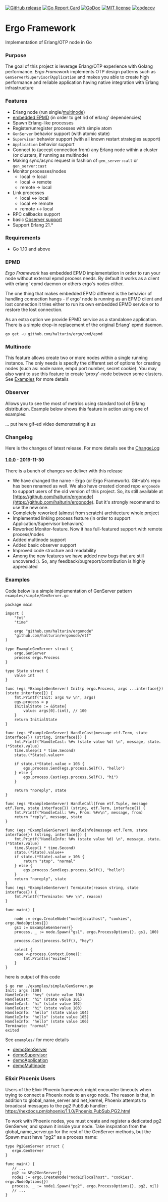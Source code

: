 [![GitHub release](https://img.shields.io/github/release/halturin/ergonode.svg)](https://github.com/halturin/ergonode/releases/latest)
[![Go Report Card](https://goreportcard.com/badge/github.com/halturin/ergonode)](https://goreportcard.com/report/github.com/halturin/ergonode)
[![GoDoc](https://godoc.org/code.gitea.io/gitea?status.svg)](https://godoc.org/github.com/halturin/ergonode)
[![MIT license](https://img.shields.io/badge/license-MIT-brightgreen.svg)](https://opensource.org/licenses/MIT)
[![codecov](https://codecov.io/gh/halturin/ergonode/branch/supervisor/graph/badge.svg)](https://codecov.io/gh/halturin/ergonode)


# Ergo Framework #

Implementation of Erlang/OTP node in Go

### Purpose ###

The goal of this project is leverage Erlang/OTP experience with Golang performance. *Ergo Framework* implements OTP design patterns such as `GenServer`/`Supervisor`/`Application` and makes you able to create high performance and reliable application having native integration with Erlang infrastructure

### Features ###

 * Erlang node (run single/[multinode](#multinode))
 * [embedded EPMD](#epmd) (in order to get rid of erlang' dependencies)
 * Spawn Erlang-like processes
 * Register/unregister processes with simple atom
 * `GenServer` behavior support (with atomic state)
 * `Supervisor` behavior support (with all known restart strategies support)
 * `Application` behavior support
 * Connect to (accept connection from) any Erlang node within a cluster (or clusters, if running as multinode)
 * Making sync/async request in fashion of `gen_server:call` or `gen_server:cast`
 * Monitor processes/nodes
    - local -> local
    - local -> remote
    - remote -> local
 * Link processes
    - local <-> local
    - local <-> remote
    - remote <-> local
 * RPC callbacks support
 * basic [Observer support](#observer)
 * Support Erlang 21.*

### Requirements ###

 * Go 1.10 and above

### EPMD ###

*Ergo Framework* has embedded EPMD implementation in order to run your node without external epmd process needs. By default it works as a client with erlang' epmd daemon or others ergo's nodes either.

The one thing that makes embedded EPMD different is the behavior of handling connection hangs - if ergo' node is running as an EPMD client and lost connection it tries either to run its own embedded EPMD service or to restore the lost connection.

As an extra option we provide EPMD service as a standalone application. There is a simple drop-in replacement of the original Erlang' epmd daemon.

`go get -u github.com/halturin/ergo/cmd/epmd`

### Multinode ###

 This feature allows create two or more nodes within a single running instance. The only needs is specify the different set of options for creating nodes (such as: node name, empd port number, secret cookie). You may also want to use this feature to create 'proxy'-node between some clusters.
 See [Examples](#examples) for more details


### Observer ###

 Allows you to see the most of metrics using standard tool of Erlang distribution. Example below shows this feature in action using one of examples:

 ... put here gif-ed video demonstrating it us

### Changelog ###

Here is the changes of latest release. For more details see the [ChangeLog](ChangeLog)

#### [1.0.0](https://github.com/halturin/ergo/releases/tag/1.0.0) - 2019-11-30 ####
 There is a bunch of changes we deliver with this release
 * We have changed the name - Ergo (or Ergo Framework). GitHub's repo has been renamed as well. We also have created cloned repo `ergonode` to support users of the old version of this project. So, its still available at [https://github.com/halturin/ergonode](https://github.com/halturin/ergonode). But it's strongly recommend to use the new one.
 * Completely reworked (almost from scratch) architecture whole project
 * Implemented linking process feature (in order to support Application/Supervisor behaviors)
 * Reworked Monitor-feature. Now it has full-featured support with remote process/nodes
 * Added multinode support
 * Added basic observer support
 * Improved code structure and readability
 * Among the new features we have added new bugs that are still uncovered :). So, any feedback/bugreport/contribution is highly appreciated

 ### Examples ###

Code below is a simple implementation of GenServer pattern `examples/simple/GenServer.go`

```golang
package main

import (
	"fmt"
	"time"

	ergo "github.com/halturin/ergonode"
	"github.com/halturin/ergonode/etf"
)

type ExampleGenServer struct {
	ergo.GenServer
	process ergo.Process
}

type State struct {
	value int
}

func (egs *ExampleGenServer) Init(p ergo.Process, args ...interface{}) (state interface{}) {
	fmt.Printf("Init: args %v \n", args)
	egs.process = p
	InitialState := &State{
		value: args[0].(int), // 100
	}
	return InitialState
}

func (egs *ExampleGenServer) HandleCast(message etf.Term, state interface{}) (string, interface{}) {
	fmt.Printf("HandleCast: %#v (state value %d) \n", message, state.(*State).value)
	time.Sleep(1 * time.Second)
	state.(*State).value++

	if state.(*State).value > 103 {
		egs.process.Send(egs.process.Self(), "hello")
	} else {
		egs.process.Cast(egs.process.Self(), "hi")
	}

	return "noreply", state
}

func (egs *ExampleGenServer) HandleCall(from etf.Tuple, message etf.Term, state interface{}) (string, etf.Term, interface{}) {
	fmt.Printf("HandleCall: %#v, From: %#v\n", message, from)
	return "reply", message, state
}

func (egs *ExampleGenServer) HandleInfo(message etf.Term, state interface{}) (string, interface{}) {
	fmt.Printf("HandleInfo: %#v (state value %d) \n", message, state.(*State).value)
	time.Sleep(1 * time.Second)
	state.(*State).value++
	if state.(*State).value > 106 {
		return "stop", "normal"
	} else {
		egs.process.Send(egs.process.Self(), "hello")
	}
	return "noreply", state
}
func (egs *ExampleGenServer) Terminate(reason string, state interface{}) {
	fmt.Printf("Terminate: %#v \n", reason)
}

func main() {

	node := ergo.CreateNode("node@localhost", "cookies", ergo.NodeOptions{})
	gs1 := &ExampleGenServer{}
	process, _ := node.Spawn("gs1", ergo.ProcessOptions{}, gs1, 100)

	process.Cast(process.Self(), "hey")

	select {
	case <-process.Context.Done():
		fmt.Println("exited")
	}
}

```

here is output of this code

```shell
$ go run ./examples/simple/GenServer.go
Init: args [100]
HandleCast: "hey" (state value 100)
HandleCast: "hi" (state value 101)
HandleCast: "hi" (state value 102)
HandleCast: "hi" (state value 103)
HandleInfo: "hello" (state value 104)
HandleInfo: "hello" (state value 105)
HandleInfo: "hello" (state value 106)
Terminate: "normal"
exited
```


See `examples/` for more details

  * [demoGenServer](examples/genserver)
  * [demoSupervisor](examples/supervisor)
  * [demoApplication](examples/application)
  * [demoMultinode](examples/multinode)

### Elixir Phoenix Users ###

Users of the Elixir Phoenix framework might encounter timeouts when trying to connect a Phoenix node
to an ergo node. The reason is that, in addition to global_name_server and net_kernel,
Phoenix attempts to broadcast messages to the pg2 PubSub handler:
https://hexdocs.pm/phoenix/1.1.0/Phoenix.PubSub.PG2.html

To work with Phoenix nodes, you must create and register a dedicated pg2 GenServer, and
spawn it inside your node. Take inspiration from the global_name_server.go for the rest of
the GenServer methods, but the Spawn must have "pg2" as a process name:

```golang
type Pg2GenServer struct {
   ergo.GenServer
}

func main() {
   // ...
   pg2 := &Pg2GenServer{}
   node1 := ergo.CreateNode("node1@localhost", "cookies", ergo.NodeOptions{})
   process, _ := node1.Spawn("pg2", ergo.ProcessOptions{}, pg2, nil)
   // ...
}

```
